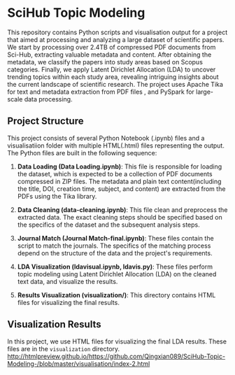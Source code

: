 # SciHub Topic Modeling

This repository contains Python scripts and visualisation output for a project that aimed at processing and analyzing a large dataset of scientific papers. We start by processing over 2.4TB of compressed PDF documents from Sci-Hub, extracting valuable metadata and content. After obtaining the metadata, we classify the papers into study areas based on Scopus categories. Finally, we apply Latent Dirichlet Allocation (LDA) to uncover trending topics within each study area, revealing intriguing insights about the current landscape of scientific research. 
The project uses  Apache Tika for text and metadata extraction from PDF files , and PySpark for large-scale data processing.

## Project Structure

This project consists of several Python Notebook (.ipynb) files and a visualisatiion folder with multiple HTML(.html) files representing the output. The Python files are built in the following sequence:

1. **Data Loading (Data Loading.ipynb)**: This file is responsible for loading the dataset, which is expected to be a collection of PDF documents compressed in ZIP files. The metadata and plain text content(including the title, DOI, creation time, subject, and content) are extracted from the PDFs using the Tika library.

2. **Data Cleaning (data-cleaning.ipynb)**: This file clean and preprocess the extracted data. The exact cleaning steps should be specified based on the specifics of the dataset and the subsequent analysis steps.

3. **Journal Match (Journal Match-final.ipynb)**: These files contain the script to match the journals. The specifics of the matching process depend on the structure of the data and the project's requirements.

4. **LDA Visualization (ldavisual.ipynb, ldavis.py)**: These files perform topic modeling using Latent Dirichlet Allocation (LDA) on the cleaned text data, and visualize the results.

5. **Results Visualization (visualization/)**: This directory contains HTML files for visualizing the final results. 


## Visualization Results

In this project, we use HTML files for visualizing the final LDA results. These files are in the `visualization` directory. 
http://htmlpreview.github.io/https://github.com/Qingxian089/SciHub-Topic-Modeling-/blob/master/visualisation/index-2.html
